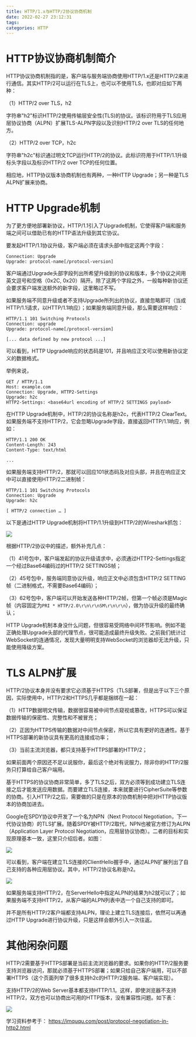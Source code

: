 ```yaml
---
title: HTTP/1.x与HTTP/2协议协商机制
date: 2022-02-27 23:12:31
tags:
categories: HTTP
---
```


# HTTP协议协商机制简介

HTTP协议协商机制指的是，客户端与服务端协商使用HTTP/1.x还是HTTP/2来进行通信。其实HTTP/2可以运行在TLS上，也可以不使用TLS，也即对应如下两种：

（1）HTTP/2 over TLS，h2

字符串"h2"标识HTTP/2使用传输层安全性(TLS)的协议。该标识符用于TLS应用层协议协商（ALPN）扩展TLS-ALPN字段以及识别HTTP/2 over TLS的任何地方。

（2）HTTP/2 over TCP，h2c

字符串"h2c"标识通过明文TCP运行HTTP/2的协议。此标识符用于HTTP/1.1升级标头字段以及标识HTTP/2 over TCP的任何位置。

相应地，HTTP协议版本协商机制也有两种，一种HTTP Upgrade；另一种是TLS ALPN扩展来协商。

# HTTP Upgrade机制


为了更方便地部署新协议，HTTP/1.1引入了Upgrade机制，它使得客户端和服务端之间可以借助已有的HTTP语法升级到其它协议。

要发起HTTP/1.1协议升级，客户端必须在请求头部中指定这两个字段：

    Connection: Upgrade
    Upgrade: protocol-name[/protocol-version]

客户端通过Upgrade头部字段列出所希望升级到的协议和版本，多个协议之间用英文逗号和空格（0x2C, 0x20）隔开。除了这两个字段之外，一般每种新协议还会要求客户端发送额外的新字段，这里略过不写。

如果服务端不同意升级或者不支持Upgrade所列出的协议，直接忽略即可（当成HTTP/1.1请求，以HTTP/1.1响应）；如果服务端同意升级，那么需要这样响应：

    HTTP/1.1 101 Switching Protocols
    Connection: upgrade
    Upgrade: protocol-name[/protocol-version]
     
    [... data defined by new protocol ...]

可以看到，HTTP Upgrade响应的状态码是101，并且响应正文可以使用新协议定义的数据格式。

举例来说，

    GET / HTTP/1.1
    Host: example.com
    Connection: Upgrade, HTTP2-Settings
    Upgrade: h2c
    HTTP2-Settings: <base64url encoding of HTTP/2 SETTINGS payload>

在HTTP Upgrade机制中，HTTP/2的协议名称是h2c，代表HTTP/2 ClearText。如果服务端不支持HTTP/2，它会忽略Upgrade字段，直接返回HTTP/1.1响应，例如：

    HTTP/1.1 200 OK
    Content-Length: 243
    Content-Type: text/html
     
    ...

如果服务端支持HTTP/2，那就可以回应101状态码及对应头部，并且在响应正文中可以直接使用HTTP/2二进制帧：

    HTTP/1.1 101 Switching Protocols
    Connection: Upgrade
    Upgrade: h2c
     
    [ HTTP/2 connection … ]

以下是通过HTTP Upgrade机制将HTTP/1.1升级到HTTP/2的Wireshark抓包：

![](/images/http2_1_9.png)

根据HTTP/2协议中的描述，额外补充几点：

（1）41号包中，客户端发起的协议升级请求中，必须通过HTTP2-Settings指定一个经过Base64编码过的HTTP/2 SETTINGS帧；

（2）45号包中，服务端同意协议升级，响应正文中必须包含HTTP/2 SETTING帧（二进制格式，不需要Base64编码）；

（3）62号包中，客户端可以开始发送各种HTTP/2帧，但第一个帧必须是Magic帧（内容固定为`PRI * HTTP/2.0\r\n\r\nSM\r\n\r\n`），做为协议升级的最终确认；

HTTP Upgrade机制本身没什么问题，但很容易受网络中间环节影响。例如不能正确处理Upgrade头部的代理节点，很可能造成最终升级失败。之前我们统计过WebSocket的连通情况，发现大量明明支持WebSocket的浏览器却无法升级，只能使用降级方案。

# TLS ALPN扩展

HTTP/2协议本身并没有要求它必须基于HTTPS（TLS部署，但是出于以下三个原因，实际使用中，HTTP/2和HTTPS几乎都是捆绑在一起：

（1）HTTP数据明文传输，数据很容易被中间节点窥视或篡改，HTTPS可以保证数据传输的保密性、完整性和不被冒充；

（2）正因为HTTPS传输的数据对中间节点保密，所以它具有更好的连通性。基于HTTPS部署的新协议具有更高的连接成功率；

（3）当前主流浏览器，都只支持基于HTTPS部署的HTTP/2；

如果前面两个原因还不足以说服你，最后这个绝对有说服力，除非你的HTTP/2服务只打算给自己客户端用。

基于HTTPS的协议协商非常简单，多了TLS之后，双方必须等到成功建立TLS连接之后才能发送应用数据。而要建立TLS连接，本来就要进行CipherSuite等参数的协商。引入HTTP/2之后，需要做的只是在原本的协商机制中把对HTTP协议版本的协商加进去。

Google在SPDY协议中开发了一个名为NPN（Next Protocol Negotiation，下一代协议协商）的TLS扩展。随着SPDY被HTTP/2取代，NPN也被官方修订为ALPN（Application Layer Protocol Negotiation，应用层协议协商）。二者的目标和实现原理基本一致，这里只介绍后者。如图：

![](/images/http2_1_10.png)

可以看到，客户端在建立TLS连接的ClientHello握手中，通过ALPN扩展列出了自己支持的各种应用层协议。其中，HTTP/2协议名称是h2。

![](/images/http2_1_11.png)

如果服务端支持HTTP/2，在ServerHello中指定ALPN的结果为h2就可以了；如果服务端不支持HTTP/2，从客户端的ALPN列表中选一个自己支持的即可。

并不是所有HTTP/2客户端都支持ALPN，理论上建立TLS连接后，依然可以再通过HTTP Upgrade进行协议升级，只是这样会额外引入一次往返。

# 其他闲杂问题

HTTP/2需要基于HTTPS部署是当前主流浏览器的要求。如果你的HTTP/2服务要支持浏览器访问，那就必须基于HTTPS部署；如果只给自己客户端用，可以不部署HTTPS（这个页面列举了很多支持h2c的HTTP/2服务端、客户端实现）。

支持HTTP/2的Web Server基本都支持HTTP/1.1。这样，即使浏览器不支持HTTP/2，双方也可以协商出可用的HTTP版本，没有兼容性问题。如下表：

![](/images/http2_1_12.png)

学习资料参考于：
https://imququ.com/post/protocol-negotiation-in-http2.html

